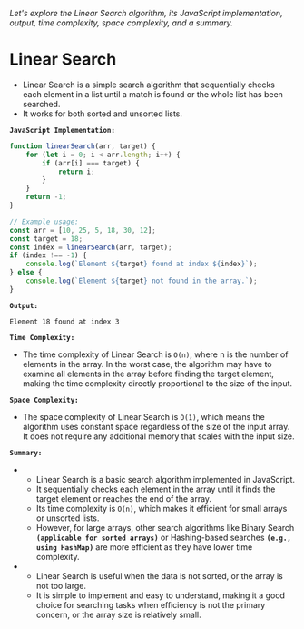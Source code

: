 *Let's explore the Linear Search algorithm, its JavaScript implementation, output, time complexity, space complexity, and a summary.*

# Linear Search


-   Linear Search is a simple search algorithm that sequentially checks each element in a list until a match is found or the whole list has been searched. 
-   It works for both sorted and unsorted lists.

**`JavaScript Implementation:`**


```javascript
function linearSearch(arr, target) {
    for (let i = 0; i < arr.length; i++) {
        if (arr[i] === target) {
            return i;
        }
    }
    return -1;
}

// Example usage:
const arr = [10, 25, 5, 18, 30, 12];
const target = 18;
const index = linearSearch(arr, target);
if (index !== -1) {
    console.log(`Element ${target} found at index ${index}`);
} else {
    console.log(`Element ${target} not found in the array.`);
}
```

**`Output:`**

```
Element 18 found at index 3
```

**`Time Complexity:`**

-   The time complexity of Linear Search is `O(n)`, where n is the number of elements in the array. 
In the worst case, the algorithm may have to examine all elements in the array before finding the target element, making the time complexity directly proportional to the size of the input.

**`Space Complexity:`**

-   The space complexity of Linear Search is `O(1)`, which means the algorithm uses constant space regardless of the size of the input array. 
It does not require any additional memory that scales with the input size.

**`Summary:`**

-   
    -   Linear Search is a basic search algorithm implemented in JavaScript. 
    -   It sequentially checks each element in the array until it finds the target element or reaches the end of the array. 
    -   Its time complexity is `O(n)`, which makes it efficient for small arrays or unsorted lists. 
    -   However, for large arrays, other search algorithms like Binary Search **`(applicable for sorted arrays)`** or Hashing-based searches **`(e.g., using HashMap)`** are more efficient as they have lower time complexity.
-   
    -   Linear Search is useful when the data is not sorted, or the array is not too large. 
    -   It is simple to implement and easy to understand, making it a good choice for searching tasks when efficiency is not the primary concern, or the array size is relatively small.